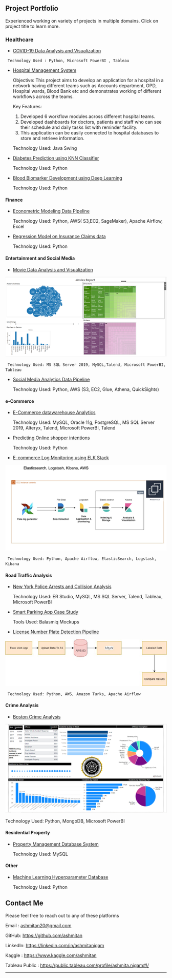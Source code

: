 
## Project Portfolio 
Experienced working on variety of projects in multiple domains. Click on project title to learn more.
### Healthcare
- [COVID-19 Data Analysis and Visualization](https://github.com/ashmitan/Data-Analysis-and-Visualization/tree/master/COVID-19%20Analysis)
<!--img src="images/dummy_thumbnail.jpg?raw=true"/-->
     
     Technology Used : Python, Microsoft PowerBI , Tableau

- [Hospital Management System](https://github.com/ashmitan/Hospital-Management-System)
   
   Objective: This project aims to develop an application for a hospital in a network having different teams such as Accounts department, OPD, Hospital wards, Blood Bank etc and demonstrates working of different workflows across the teams. 
   
   Key Features: 
   1. Developed 6 workflow modules across different hospital teams.
   2. Developed dashboards for doctors, patients and staff who can see their schedule and daily tasks list with reminder facility. 
   3. This application can be easily connected to hospital databases to store and retrieve information.
   
   Technology Used: Java Swing

- [Diabetes Prediction using KNN Classifier](https://github.com/ashmitan/Data-Science-Projects/blob/master/ADS_Assignment3.ipynb)
  
  Technology Used: Python

- [Blood Biomarker Development using Deep Learning](https://github.com/ashmitan/Adv-in-Data-Science-Final-Project)

  Technology Used: Python

#### Finance
- [Econometric Modeling Data Pipeline](https://github.com/ashmitan/BuildingDataMLPipelines/tree/master/Time%20Series%20Financial%20Models)

  Technology Used: Python, AWS( S3,EC2, SageMaker), Apache Airflow, Excel

- [Regression Model on Insurance Claims data](http://example.com/)

  Technology Used: Python

#### Entertainment and Social Media

- [Movie Data Analysis and Visualization](https://github.com/ashmitan/IMDB-Analysis)
<img src="images/imdbanalysis.PNG?raw=true"/>

     Technology Used: MS SQL Server 2019, MySQL,Talend, Microsoft PowerBI, Tableau

- [Social Media Analytics Data Pipeline](https://github.com/ashmitan/BuildingDataMLPipelines/tree/master/Social%20Media%20Analytics%20Pipeline)

  Technology Used: Python, AWS (S3, EC2, Glue, Athena, QuickSights)

#### e-Commerce

- [E-Commerce datawarehouse Analytics](https://github.com/ashmitan/Retail-DatawareHouse-Analytics)

  Technology Used: MySQL, Oracle 11g, PostgreSQL, MS SQL Server 2019, Alteryx, Talend, Microsoft PowerBI, Talend

- [Predicting Online shopper intentions](https://github.com/ashmitan/Data-Science-Projects/tree/master/Assignment2)
  
   Technology Used: Python

- [E-commerce Log Monitoring using ELK Stack](http://example.com/)
<img src="images/elkstackproject.jfif?raw=true"/>

     Technology Used: Python, Apache Airflow, ElasticSearch, Logstash, Kibana

#### Road Traffic Analysis 

- [New York Police Arrests and Collision Analysis](https://github.com/ashmitan/NewYorkPoliceArrestsAnalysis)
  
  Technology Used: ER Studio, MySQL, MS SQL Server, Talend, Tableau, Microsoft PowerBI

- [Smart Parking App Case Study](http://example.com/)

  Tools Used: Balasmiq Mockups

- [License Number Plate Detection Pipeline](https://github.com/ashmitan/BuildingDataMLPipelines/tree/master/License%20Number%20Plate%20Detection%20Pipeline)
<img src="images/licensenumberpipeline.jpg?raw=true"/>
 
     Technology Used: Python, AWS, Amazon Turks, Apache Airflow

#### Crime Analysis

- [Boston Crime Analysis](https://github.com/ashmitan/Data-Analysis-and-Visualization/tree/master/Boston%20Crime%20Analysis%20and%20Statistics)
 <img src="images/BostonCrimeDash1.PNG?raw=true"/>
 
  Technology Used: Python, MongoDB, Microsoft PowerBI

#### Residential Property
- [Property Management Database System](https://github.com/ashmitan/Rental-Database-Project)

   Technology Used: MySQL

#### Other

- [Machine Learning Hyperparameter Database](https://github.com/ashmitan/Hyperparameter-Database)
  
   Technology Used: Python

## Contact Me
Please feel free to reach out to any of these platforms 

Email : ashmitan20@gmail.com

GitHub: https://github.com/ashmitan

LinkedIn: https://linkedin.com/in/ashmitanigam

Kaggle : https://www.kaggle.com/ashmitan

Tableau Public : https://public.tableau.com/profile/ashmita.nigam#!/

---
